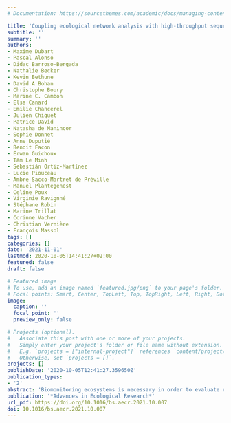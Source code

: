 ```yaml
---
# Documentation: https://sourcethemes.com/academic/docs/managing-content/

title: 'Coupling ecological network analysis with high-throughput sequencing-based surveys: Lessons from the next-generation biomonitoring project'
subtitle: ''
summary: ''
authors:
- Maxime Dubart
- Pascal Alonso 
- Didac Barroso-Bergada
- Nathalie Becker
- Kevin Bethune
- David A Bohan
- Christophe Boury
- Marine C. Cambon
- Elsa Canard
- Emilie Chancerel
- Julien Chiquet
- Patrice David
- Natasha de Manincor
- Sophie Donnet
- Anne Duputié
- Benoit Facon
- Erwan Guichoux
- Tâm Le Minh
- Sebastián Ortiz-Martínez
- Lucie Piouceau
- Ambre Sacco-Martret de Préville
- Manuel Plantegenest
- Celine Poux
- Virginie Ravignné
- Stéphane Robin
- Marine Trillat
- Corinne Vacher
- Christian Vernière
- François Massol
tags: []
categories: []
date: '2021-11-01'
lastmod: 2020-10-05T14:41:27+02:00
featured: false
draft: false

# Featured image
# To use, add an image named `featured.jpg/png` to your page's folder.
# Focal points: Smart, Center, TopLeft, Top, TopRight, Left, Right, BottomLeft, Bottom, BottomRight.
image:
  caption: ''
  focal_point: ''
  preview_only: false

# Projects (optional).
#   Associate this post with one or more of your projects.
#   Simply enter your project's folder or file name without extension.
#   E.g. `projects = ["internal-project"]` references `content/project/deep-learning/index.md`.
#   Otherwise, set `projects = []`.
projects: []
publishDate: '2020-10-05T12:41:27.359650Z'
publication_types:
- '2'
abstract: 'Biomonitoring ecosystems is necessary in order to evaluate risks and to efficiently manage ecosystems and their associated services. Agrosystems are the target of multiple stressors that can affect many species through effects cascading along food webs. However, classic biomonitoring, focused on species diversity or indicator species, might be a poor predictor of the risk of such whole-ecosystem perturbations. Thanks to high-throughput sequencing methods, however, it might be possible to obtain sufficient information about entire ecological communities to infer the functioning of their associated interaction networks, and thus monitor more closely the risk of the collapse of entire food webs due to external stressors. In the course of the next-generation biomonitoring project, we collectively sought to experiment with this idea of inferring ecological networks on the basis of metabarcoding information gathered on different systems. We here give an overview of issues and preliminary results associated with this endeavour and highlight the main difficulties that such next-generation biomonitoring is still facing. Going from sampling protocols up to methods for comparing inferred networks, through biomolecular, bioinformatic, and network inference, we review all steps of the process, with a view towards generality and transferability towards other systems.'
publication: '*Advances in Ecological Research*'
url_pdf: https://doi.org/10.1016/bs.aecr.2021.10.007
doi: 10.1016/bs.aecr.2021.10.007
---
```

